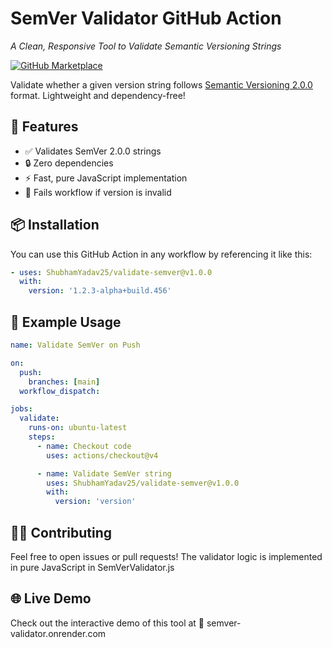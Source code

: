 # SemVer Validator GitHub Action
*A Clean, Responsive Tool to Validate Semantic Versioning Strings*

[![GitHub Marketplace](https://img.shields.io/badge/Marketplace-SemVer--Validator-green.svg?logo=github&logoColor=white&style=flat&labelColor=2ea44f)](https://github.com/marketplace/actions/validate-semver)

Validate whether a given version string follows [Semantic Versioning 2.0.0](https://semver.org/) format. Lightweight and dependency-free!

## 🚀 Features

- ✅ Validates SemVer 2.0.0 strings  
- 🔒 Zero dependencies  
- ⚡ Fast, pure JavaScript implementation  
- 🎯 Fails workflow if version is invalid

## 📦 Installation

You can use this GitHub Action in any workflow by referencing it like this:

```yaml
- uses: ShubhamYadav25/validate-semver@v1.0.0
  with:
    version: '1.2.3-alpha+build.456'
```

## 🧪 Example Usage
```yaml
name: Validate SemVer on Push

on:
  push:
    branches: [main]
  workflow_dispatch:

jobs:
  validate:
    runs-on: ubuntu-latest
    steps:
      - name: Checkout code
        uses: actions/checkout@v4

      - name: Validate SemVer string
        uses: ShubhamYadav25/validate-semver@v1.0.0
        with:
          version: 'version'
```

## 🧑‍💻 Contributing
Feel free to open issues or pull requests! The validator logic is implemented in pure JavaScript in SemVerValidator.js

## 🌐 Live Demo
Check out the interactive demo of this tool at
🔗 semver-validator.onrender.com
